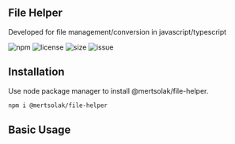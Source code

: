 ## File Helper

Developed for file management/conversion in javascript/typescript

![npm](https://img.shields.io/npm/v/@mertsolak/file-helper)
![license](https://img.shields.io/npm/l/@mertsolak/file-helper)
![size](https://img.shields.io/bundlephobia/min/@mertsolak/file-helper)
![issue](https://img.shields.io/github/issues/mert-solak/file-helper)

## Installation

Use node package manager to install @mertsolak/file-helper.

```bash
npm i @mertsolak/file-helper
```

## Basic Usage

```typescript

```
